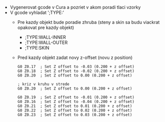 

* Vygenerovat gcode v Cura a pozriet v akom poradi tlaci vzorky
* V gcode vyhladat ';TYPE:' 
    * Pre kazdy objekt bude poradie zhruba (steny a skin sa budu viackrat opakovat pre kazdy objekt)
        * ;TYPE:WALL-INNER
        * ;TYPE:WALL-OUTER
        * ;TYPE:SKIN
    * Pred kazdy objekt zadat novy z-offset (novu z position)
            
        ```
        G0 Z0.17  ; Set Z offset to -0.03 (0.200 + z offset)
        G0 Z0.18  ; Set Z offset to -0.02 (0.200 + z offset)
        G0 Z0.20  ; Set Z offset to 0.00 (0.200 + z offset)
        
        ; kriz v kruhu v strede
        G0 Z0.20  ; Set Z offset to 0.00 (0.200 + z offset)

        G0 Z0.19  ; Set Z offset to -0.01 (0.200 + z offset)
        G0 Z0.16  ; Set Z offset to -0.04 (0.200 + z offset)
        G0 Z0.21  ; Set Z offset to 0.01 (0.200 + z offset)
        G0 Z0.22  ; Set Z offset to 0.02 (0.200 + z offset)
        G0 Z0.23  ; Set Z offset to 0.03 (0.200 + z offset)

        ```